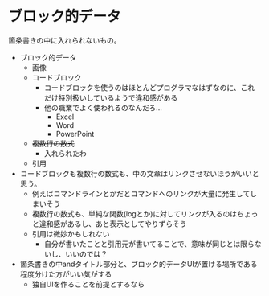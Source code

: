 # ブロック的データ

箇条書きの中に入れられないもの。

- ブロック的データ
  - 画像
  - コードブロック
    - コードブロックを使うのはほとんどプログラマなはずなのに、これだけ特別扱いしているようで違和感がある
    - 他の職業でよく使われるのなんだろ...
      - Excel
      - Word
      - PowerPoint
  - ~~複数行の数式~~
    - 入れられたわ
  - 引用
- コードブロックも複数行の数式も、中の文章はリンクさせないほうがいいと思う。
  - 例えばコマンドラインとかだとコマンドへのリンクが大量に発生してしまいそう
  - 複数行の数式も、単純な関数(logとか)に対してリンクが入るのはちょっと違和感があるし、あと表示としてやりずらそう
  - 引用は微妙かもしれない
    - 自分が書いたことと引用元が書いてることで、意味が同じとは限らないし、いいのでは？
- 箇条書きの中andタイトル部分と、ブロック的データUIが置ける場所である程度分けた方がいい気がする
  - 独自UIを作ることを前提とするなら
